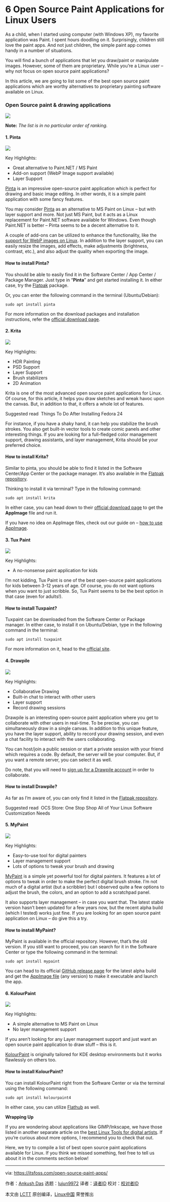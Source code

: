 [#]: collector: (lujun9972)
[#]: translator: (robsean)
[#]: reviewer: ( )
[#]: publisher: ( )
[#]: url: ( )
[#]: subject: (6 Open Source Paint Applications for Linux Users)
[#]: via: (https://itsfoss.com/open-source-paint-apps/)
[#]: author: (Ankush Das https://itsfoss.com/author/ankush/)

6 Open Source Paint Applications for Linux Users
======

As a child, when I started using computer (with Windows XP), my favorite application was Paint. I spent hours doodling on it. Surprisingly, children still love the paint apps. And not just children, the simple paint app comes handy in a number of situations.

You will find a bunch of applications that let you draw/paint or manipulate images. However, some of them are proprietary. While you’re a Linux user – why not focus on open source paint applications?

In this article, we are going to list some of the best open source paint applications which are worthy alternatives to proprietary painting software available on Linux.

### Open Source paint &amp; drawing applications

![][1]

**Note:** _The list is in no particular order of ranking._

#### 1\. Pinta

![][2]

Key Highlights:

  * Great alternative to Paint.NET / MS Paint
  * Add-on support (WebP Image support available)
  * Layer Support



[Pinta][3] is an impressive open-source paint application which is perfect for drawing and basic image editing. In other words, it is a simple paint application with some fancy features.

You may consider [Pinta][4] as an alternative to MS Paint on Linux – but with layer support and more. Not just MS Paint, but it acts as a Linux replacement for Paint.NET software available for Windows. Even though Paint.NET is better – Pinta seems to be a decent alternative to it.

A couple of add-ons can be utilized to enhance the functionality, like the [support for WebP images on Linux][5]. In addition to the layer support, you can easily resize the images, add effects, make adjustments (brightness, contrast, etc.), and also adjust the quality when exporting the image.

#### How to install Pinta?

You should be able to easily find it in the Software Center / App Center / Package Manager. Just type in “**Pinta**” and get started installing it. In either case, try the [Flatpak][6] package.

Or, you can enter the following command in the terminal (Ubuntu/Debian):

```
sudo apt install pinta
```

For more information on the download packages and installation instructions, refer the [official download page][7].

#### 2\. Krita

![][8]

Key Highlights:

  * HDR Painting
  * PSD Support
  * Layer Support
  * Brush stabilizers
  * 2D Animation



Krita is one of the most advanced open source paint applications for Linux. Of course, for this article, it helps you draw sketches and wreak havoc upon the canvas. But, in addition to that, it offers a whole lot of features.

[][9]

Suggested read  Things To Do After Installing Fedora 24

For instance, if you have a shaky hand, it can help you stabilize the brush strokes. You also get built-in vector tools to create comic panels and other interesting things. If you are looking for a full-fledged color management support, drawing assistants, and layer management, Krita should be your preferred choice.

#### How to install Krita?

Similar to pinta, you should be able to find it listed in the Software Center/App Center or the package manager. It’s also available in the [Flatpak repository][10].

Thinking to install it via terminal? Type in the following command:

```
sudo apt install krita
```

In either case, you can head down to their [official download page][11] to get the **AppImage** file and run it.

If you have no idea on AppImage files, check out our guide on – [how to use AppImage][12].

#### 3\. Tux Paint

![][13]

Key Highlights:

  * A no-nonsense paint application for kids



I’m not kidding, Tux Paint is one of the best open-source paint applications for kids between 3-12 years of age. Of course, you do not want options when you want to just scribble. So, Tux Paint seems to be the best option in that case (even for adults!).

#### How to install Tuxpaint?

Tuxpaint can be downloaded from the Software Center or Package manager. In either case, to install it on Ubuntu/Debian, type in the following command in the terminal:

```
sudo apt install tuxpaint
```

For more information on it, head to the [official site][14].

#### 4\. Drawpile

![][15]

Key Highlights:

  * Collaborative Drawing
  * Built-in chat to interact with other users
  * Layer support
  * Record drawing sessions



Drawpile is an interesting open-source paint application where you get to collaborate with other users in real-time. To be precise, you can simultaneously draw in a single canvas. In addition to this unique feature, you have the layer support, ability to record your drawing session, and even a chat facility to interact with the users collaborating.

You can host/join a public session or start a private session with your friend which requires a code. By default, the server will be your computer. But, if you want a remote server, you can select it as well.

Do note, that you will need to [sign up for a Drawpile account][16] in order to collaborate.

#### How to install Drawpile?

As far as I’m aware of, you can only find it listed in the [Flatpak repository][17].

[][18]

Suggested read  OCS Store: One Stop Shop All of Your Linux Software Customization Needs

#### 5\. MyPaint

![][19]

Key Highlights:

  * Easy-to-use tool for digital painters
  * Layer management support
  * Lots of options to tweak your brush and drawing



[MyPaint][20] is a simple yet powerful tool for digital painters. It features a lot of options to tweak in order to make the perfect digital brush stroke. I’m not much of a digital artist (but a scribbler) but I observed quite a few options to adjust the brush, the colors, and an option to add a scratchpad panel.

It also supports layer management – in case you want that. The latest stable version hasn’t been updated for a few years now, but the recent alpha build (which I tested) works just fine. If you are looking for an open source paint application on Linux – do give this a try.

#### How to install MyPaint?

MyPaint is available in the official repository. However, that’s the old version. If you still want to proceed, you can search for it in the Software Center or type the following command in the terminal:

```
sudo apt install mypaint
```

You can head to its official [GitHub release page][21] for the latest alpha build and get the [AppImage file][12] (any version) to make it executable and launch the app.

#### 6\. KolourPaint

![][22]

Key Highlights:

  * A simple alternative to MS Paint on Linux
  * No layer management support



If you aren’t looking for any Layer management support and just want an open source paint application to draw stuff – this is it.

[KolourPaint][23] is originally tailored for KDE desktop environments but it works flawlessly on others too.

#### How to install KolourPaint?

You can install KolourPaint right from the Software Center or via the terminal using the following command:

```
sudo apt install kolourpaint4
```

In either case, you can utilize [Flathub][24] as well.

**Wrapping Up**

If you are wondering about applications like GIMP/Inkscape, we have those listed in another separate article on the [best Linux Tools for digital artists][25]. If you’re curious about more options, I recommend you to check that out.

Here, we try to compile a list of best open source paint applications available for Linux. If you think we missed something, feel free to tell us about it in the comments section below!

--------------------------------------------------------------------------------

via: https://itsfoss.com/open-source-paint-apps/

作者：[Ankush Das][a]
选题：[lujun9972][b]
译者：[译者ID](https://github.com/译者ID)
校对：[校对者ID](https://github.com/校对者ID)

本文由 [LCTT](https://github.com/LCTT/TranslateProject) 原创编译，[Linux中国](https://linux.cn/) 荣誉推出

[a]: https://itsfoss.com/author/ankush/
[b]: https://github.com/lujun9972
[1]: https://i2.wp.com/itsfoss.com/wp-content/uploads/2019/09/open-source-paint-apps.png?resize=800%2C450&ssl=1
[2]: https://i0.wp.com/itsfoss.com/wp-content/uploads/2019/09/pinta.png?ssl=1
[3]: https://pinta-project.com/pintaproject/pinta/
[4]: https://itsfoss.com/pinta-1-6-ubuntu-linux-mint/
[5]: https://itsfoss.com/webp-ubuntu-linux/
[6]: https://www.flathub.org/apps/details/com.github.PintaProject.Pinta
[7]: https://pinta-project.com/pintaproject/pinta/releases
[8]: https://i2.wp.com/itsfoss.com/wp-content/uploads/2019/09/krita-paint.png?ssl=1
[9]: https://itsfoss.com/things-to-do-after-installing-fedora-24/
[10]: https://www.flathub.org/apps/details/org.kde.krita
[11]: https://krita.org/en/download/krita-desktop/
[12]: https://itsfoss.com/use-appimage-linux/
[13]: https://i0.wp.com/itsfoss.com/wp-content/uploads/2019/09/tux-paint.jpg?ssl=1
[14]: http://www.tuxpaint.org/
[15]: https://i1.wp.com/itsfoss.com/wp-content/uploads/2019/09/drawpile.png?ssl=1
[16]: https://drawpile.net/accounts/signup/
[17]: https://flathub.org/apps/details/net.drawpile.drawpile
[18]: https://itsfoss.com/ocs-store/
[19]: https://i0.wp.com/itsfoss.com/wp-content/uploads/2019/09/mypaint.png?ssl=1
[20]: https://mypaint.org/
[21]: https://github.com/mypaint/mypaint/releases
[22]: https://i1.wp.com/itsfoss.com/wp-content/uploads/2019/09/kolourpaint.png?ssl=1
[23]: http://kolourpaint.org/
[24]: https://flathub.org/apps/details/org.kde.kolourpaint
[25]: https://itsfoss.com/best-linux-graphic-design-software/
